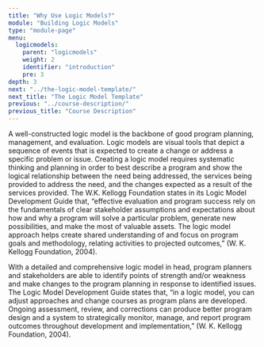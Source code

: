 ```yaml
---
title: "Why Use Logic Models?"
module: "Building Logic Models"
type: "module-page"
menu:
  logicmodels:
    parent: "logicmodels"
    weight: 2
    identifier: "introduction"
    pre: 3
depth: 3
next: "../the-logic-model-template/"
next_title: "The Logic Model Template"
previous: "../course-description/"
previous_title: "Course Description"
---
```


A well-constructed logic model is the backbone of good program planning, management, and evaluation. Logic models are visual tools that depict a sequence of events that is expected to create a change or address a specific problem or issue. Creating a logic model requires systematic thinking and planning in order to best describe a program and show the logical relationship between the need being addressed, the services being provided to address the need, and the changes expected as a result of the services provided. The W.K. Kellogg Foundation states in its Logic Model Development Guide that, “effective evaluation and program success rely on the fundamentals of clear stakeholder assumptions and expectations about how and why a program will solve a particular problem, generate new possibilities, and make the most of valuable assets. The logic model approach helps create shared understanding of and focus on program goals and methodology, relating activities to projected outcomes,” (W. K. Kellogg Foundation, 2004).

With a detailed and comprehensive logic model in head, program planners and stakeholders are able to identify points of strength and/or weakness and make changes to the program planning in response to identified issues. The Logic Model Development Guide states that, “in a logic model, you can adjust approaches and change courses as program plans are developed. Ongoing assessment, review, and corrections can produce better program design and a system to strategically monitor, manage, and report program outcomes throughout development and implementation,” (W. K. Kellogg Foundation, 2004).
